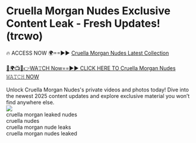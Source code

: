 # Cruella Morgan Nudes Exclusive Content Leak - Fresh Updates! (trcwo)

🔥 ACCESS NOW 🌍==►► <a href="https://tinyurl.com/2mz8nhtm" rel="nofollow">Cruella Morgan Nudes Latest Collection</a>
<br><br>
[🔴🌍📺📱👉WA𝚃CH Now==►► CLICK HERE TO Cruella Morgan Nudes 𝚆𝙰𝚃𝙲𝙷 NOW](https://tinyurl.com/2mz8nhtm)
<br><br>
Unlock Cruella Morgan Nudes's private videos and photos today! Dive into the newest 2025 content updates and explore exclusive material you won’t find anywhere else.
<br>
<a href="https://tinyurl.com/2mz8nhtm" rel="nofollow" data-target="animated-image.originalLink"><img src="https://camo.githubusercontent.com/8a4f000d20f83aca3bf7ec5f350d767afa0574a8a352519fd8cfa583a6f93a33/68747470733a2f2f692e696d6775722e636f6d2f644a486b345a712e676966" data-canonical-src="https://i.imgur.com/dJHk4Zq.gif" style="max-width: 100%; display: inline-block;" data-target="animated-image.originalImage"></a>
<br>
cruella morgan leaked nudes<br>
cruella nudes<br>
cruella morgan nude leaks<br>
cruella morgan nudes leaked